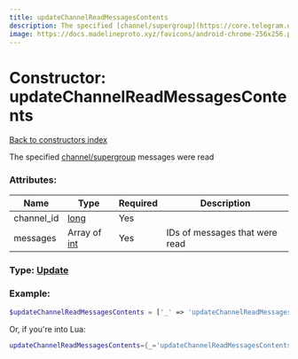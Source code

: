 ```yaml
---
title: updateChannelReadMessagesContents
description: The specified [channel/supergroup](https://core.telegram.org/api/channel) messages were read
image: https://docs.madelineproto.xyz/favicons/android-chrome-256x256.png
---
```

# Constructor: updateChannelReadMessagesContents  
[Back to constructors index](index.md)



The specified [channel/supergroup](https://core.telegram.org/api/channel) messages were read

### Attributes:

| Name     |    Type       | Required | Description |
|----------|---------------|----------|-------------|
|channel\_id|[long](../types/long.md) | Yes|
|messages|Array of [int](../types/int.md) | Yes|IDs of messages that were read|



### Type: [Update](../types/Update.md)


### Example:

```php
$updateChannelReadMessagesContents = ['_' => 'updateChannelReadMessagesContents', 'channel_id' => long, 'messages' => [int, int]];
```  


Or, if you're into Lua:

```lua
updateChannelReadMessagesContents={_='updateChannelReadMessagesContents', channel_id=long, messages={int}}

```


